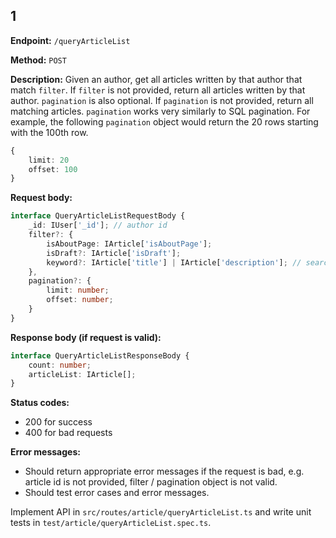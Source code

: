 ## 1

**Endpoint:** `/queryArticleList`

**Method:** `POST`

**Description:**
Given an author, get all articles written by that author that match `filter`. 
If `filter` is not provided, return all articles written by that author.
`pagination` is also optional. If `pagination` is not provided, return all matching articles.
`pagination` works very similarly to SQL pagination. 
For example, the following `pagination` object would return the 20 rows starting with the 100th row.
```typescript
{
    limit: 20
    offset: 100
}
```

**Request body:**

```typescript
interface QueryArticleListRequestBody {
    _id: IUser['_id']; // author id 
    filter?: {
        isAboutPage: IArticle['isAboutPage'];
        isDraft?: IArticle['isDraft']; 
        keyword?: IArticle['title'] | IArticle['description']; // search in article title and description for the keyword
    },
    pagination?: {
        limit: number;
        offset: number;
    }
}
```

**Response body (if request is valid):**

```typescript
interface QueryArticleListResponseBody {
    count: number;
    articleList: IArticle[];
}
```

**Status codes:**

- 200 for success
- 400 for bad requests

**Error messages:**

- Should return appropriate error messages if the request is bad, e.g. article id is not provided, filter / pagination object is not valid.
- Should test error cases and error messages.

Implement API in `src/routes/article/queryArticleList.ts` and write unit tests in `test/article/queryArticleList.spec.ts`. 
